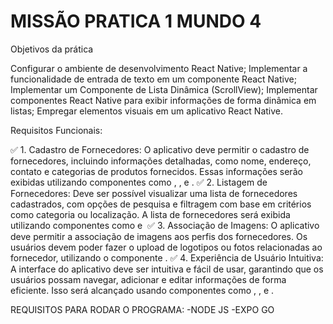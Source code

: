 # MISSÃO PRATICA 1 MUNDO 4
Objetivos da prática

Configurar o ambiente de desenvolvimento React Native;
Implementar a funcionalidade de entrada de texto em um componente React Native;
Implementar um Componente de Lista Dinâmica (ScrollView);
Implementar componentes React Native para exibir informações de forma dinâmica
em listas;
Empregar elementos visuais em um aplicativo React Native.

 Requisitos Funcionais:

✅ 1. Cadastro de Fornecedores: O aplicativo deve permitir o cadastro de fornecedores,
incluindo informações detalhadas, como nome, endereço, contato e categorias de
produtos fornecidos. Essas informações serão exibidas utilizando componentes
como <Text>, <TextInput>, e <Image>.
✅ 2. Listagem de Fornecedores: Deve ser possível visualizar uma lista de fornecedores
cadastrados, com opções de pesquisa e filtragem com base em critérios como
categoria ou localização. A lista de fornecedores será exibida utilizando
componentes como <Text> e <Image>
✅ 3. Associação de Imagens: O aplicativo deve permitir a associação de imagens aos
perfis dos fornecedores. Os usuários devem poder fazer o upload de logotipos ou
fotos relacionadas ao fornecedor, utilizando o componente <Image>.
✅ 4. Experiência de Usuário Intuitiva: A interface do aplicativo deve ser intuitiva e fácil
de usar, garantindo que os usuários possam navegar, adicionar e editar informações
de forma eficiente. Isso será alcançado usando componentes como <Text>,
<TextInput>, e <Image>. 

REQUISITOS PARA RODAR O PROGRAMA:
-NODE JS
-EXPO GO
